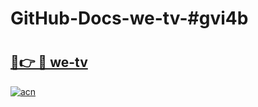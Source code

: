 # GitHub-Docs-we-tv-#gvi4b

# <h2><a href="https://andorid.site?title=we-tv&ref=07A">🔗👉 🔴 we-tv</a></h2>

[![acn](https://github.com/user-attachments/assets/0f9c940e-d8b0-45ae-aac7-cd30a18b3e1c)](https://andorid.site?title=we-tv&ref=07A)

